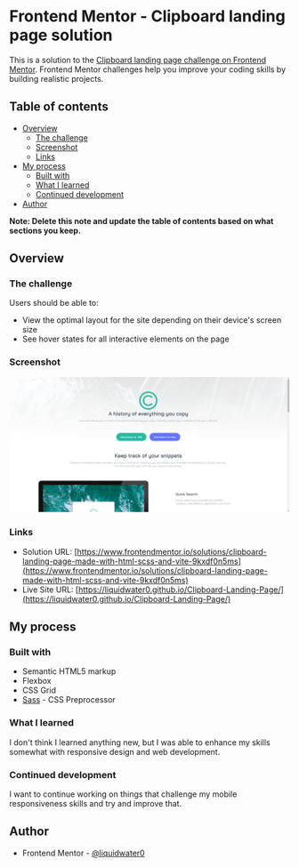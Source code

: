 # Frontend Mentor - Clipboard landing page solution

This is a solution to the [Clipboard landing page challenge on Frontend Mentor](https://www.frontendmentor.io/challenges/clipboard-landing-page-5cc9bccd6c4c91111378ecb9). Frontend Mentor challenges help you improve your coding skills by building realistic projects. 

## Table of contents

- [Overview](#overview)
  - [The challenge](#the-challenge)
  - [Screenshot](#screenshot)
  - [Links](#links)
- [My process](#my-process)
  - [Built with](#built-with)
  - [What I learned](#what-i-learned)
  - [Continued development](#continued-development)
- [Author](#author)

**Note: Delete this note and update the table of contents based on what sections you keep.**

## Overview

### The challenge

Users should be able to:

- View the optimal layout for the site depending on their device's screen size
- See hover states for all interactive elements on the page

### Screenshot

![](/screenshot.png)

### Links

- Solution URL: [https://www.frontendmentor.io/solutions/clipboard-landing-page-made-with-html-scss-and-vite-9kxdf0n5ms](https://www.frontendmentor.io/solutions/clipboard-landing-page-made-with-html-scss-and-vite-9kxdf0n5ms)
- Live Site URL: [https://liquidwater0.github.io/Clipboard-Landing-Page/](https://liquidwater0.github.io/Clipboard-Landing-Page/)

## My process

### Built with

- Semantic HTML5 markup
- Flexbox
- CSS Grid
- [Sass](https://sass-lang.com/) - CSS Preprocessor

### What I learned

I don't think I learned anything new, but I was able to enhance my skills somewhat with responsive design and web development.

### Continued development

I want to continue working on things that challenge my mobile responsiveness skills and try and improve that.

## Author

- Frontend Mentor - [@liquidwater0](https://www.frontendmentor.io/profile/liquidwater0)